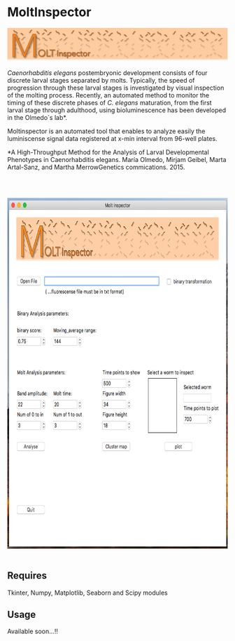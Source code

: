 # MoltInspector
![alt text](https://github.com/ginerorama/MoltInspector/blob/master/page.png)
<br />
<br />
*Caenorhabditis elegans* postembryonic development consists of four discrete larval stages separated by molts. Typically, the speed of progression through these larval stages is investigated by visual inspection of the molting process. Recently, an automated method to monitor the timing of these discrete phases of *C. elegans* maturation, from the first larval stage through adulthood, using bioluminescence has been developed in the Olmedo´s lab*. 

Moltinspector is an automated tool that enables to analyze easily the luminiscense signal data registered at x-min interval from 96-well plates. 



*A High-Throughput Method for the Analysis of Larval Developmental Phenotypes in Caenorhabditis elegans. María Olmedo, Mirjam Geibel, Marta Artal-Sanz, and Martha MerrowGenetics commications. 2015. 


<br />
<br />
<p align="center">
<img src="https://github.com/ginerorama/MoltInspector/blob/master/main_window.png" width="750" height="800">
<br />
<br />








## Requires	
Tkinter, Numpy, Matplotlib, Seaborn and Scipy modules

## Usage
Available soon…!!

